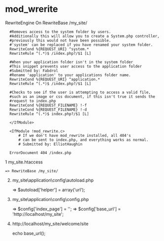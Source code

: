 mod_wrerite
===========
  
  <IfModule mod_rewrite.c>
      RewriteEngine On
      RewriteBase /my_site/
  
      #Removes access to the system folder by users.
      #Additionally this will allow you to create a System.php controller,
      #previously this would not have been possible.
      #'system' can be replaced if you have renamed your system folder.
      RewriteCond %{REQUEST_URI} ^system.*
      RewriteRule ^(.*)$ /index.php?/$1 [L]
      
      #When your application folder isn't in the system folder
      #This snippet prevents user access to the application folder
      #Submitted by: Fabdrol
      #Rename 'application' to your applications folder name.
      RewriteCond %{REQUEST_URI} ^application.*
      RewriteRule ^(.*)$ /index.php?/$1 [L]
  
      #Checks to see if the user is attempting to access a valid file,
      #such as an image or css document, if this isn't true it sends the
      #request to index.php
      RewriteCond %{REQUEST_FILENAME} !-f
      RewriteCond %{REQUEST_FILENAME} !-d
      RewriteRule ^(.*)$ index.php?/$1 [L]
      
      </IfModule>
  
      <IfModule !mod_rewrite.c>
          # If we don't have mod_rewrite installed, all 404's
          # can be sent to index.php, and everything works as normal.
          # Submitted by: ElliotHaughin
  
      ErrorDocument 404 /index.php
  </IfModule> 
  
1 my_site\.htaccess

	=> RewriteBase /my_site/

2. my_site\application\config\autoload.php

	=> $autoload['helper'] = array('url'); 

3. my_site\application\config\config.php 

	=> $config['index_page'] = ''; 
	=> $config['base_url']	= 'http://localhost/my_site'; 

4. http://localhost/my_site/welcome/site

	echo base_url(); 
